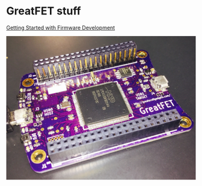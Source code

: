 # GreatFET stuff

[Getting Started with Firmware Development](https://github.com/greatscottgadgets/greatfet/wiki/Getting-Started-with-Firmware-Development)

![GreatFET One (Azalea)](/files/greatfet.jpg)
